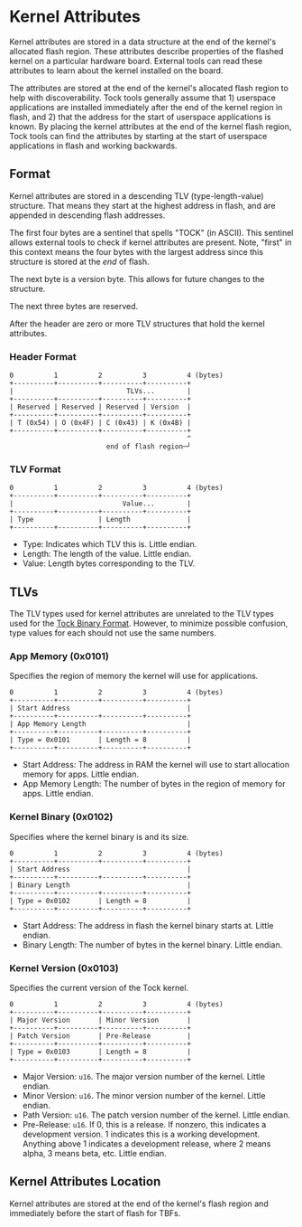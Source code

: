 # Kernel Attributes

Kernel attributes are stored in a data structure at the end of the kernel's
allocated flash region. These attributes describe properties of the flashed
kernel on a particular hardware board. External tools can read these attributes
to learn about the kernel installed on the board.

The attributes are stored at the end of the kernel's allocated flash region to
help with discoverability. Tock tools generally assume that 1) userspace
applications are installed immediately after the end of the kernel region in
flash, and 2) that the address for the start of userspace applications is known.
By placing the kernel attributes at the end of the kernel flash region, Tock
tools can find the attributes by starting at the start of userspace applications
in flash and working backwards.

## Format

Kernel attributes are stored in a descending TLV (type-length-value) structure.
That means they start at the highest address in flash, and are appended in
descending flash addresses.

The first four bytes are a sentinel that spells "TOCK" (in ASCII). This sentinel
allows external tools to check if kernel attributes are present. Note, "first"
in this context means the four bytes with the largest address since this
structure is stored at the _end_ of flash.

The next byte is a version byte. This allows for future changes to the
structure.

The next three bytes are reserved.

After the header are zero or more TLV structures that hold the kernel
attributes.

### Header Format

```text
0          1          2          3          4 (bytes)
+----------+----------+----------+----------+
|                            TLVs...        |
+----------+----------+----------+----------+
| Reserved | Reserved | Reserved | Version  |
+----------+----------+----------+----------+
| T (0x54) | O (0x4F) | C (0x43) | K (0x4B) |
+----------+----------+----------+----------+
                                            ^
                        end of flash region─┘
```

### TLV Format

```text
0          1          2          3          4 (bytes)
+----------+----------+----------+----------+
|                           Value...        |
+----------+----------+----------+----------+
| Type                | Length              |
+----------+----------+----------+----------+
```

- Type: Indicates which TLV this is. Little endian.
- Length: The length of the value. Little endian.
- Value: Length bytes corresponding to the TLV.

## TLVs

The TLV types used for kernel attributes are unrelated to the TLV types used for
the [Tock Binary Format](./tock_binary_format.md#tlv-types). However, to
minimize possible confusion, type values for each should not use the same
numbers.

### App Memory (0x0101)

Specifies the region of memory the kernel will use for applications.

```text
0          1          2          3          4 (bytes)
+----------+----------+----------+----------+
| Start Address                             |
+----------+----------+----------+----------+
| App Memory Length                         |
+----------+----------+----------+----------+
| Type = 0x0101       | Length = 8          |
+----------+----------+----------+----------+
```

- Start Address: The address in RAM the kernel will use to start allocation
  memory for apps. Little endian.
- App Memory Length: The number of bytes in the region of memory for apps.
  Little endian.

### Kernel Binary (0x0102)

Specifies where the kernel binary is and its size.

```text
0          1          2          3          4 (bytes)
+----------+----------+----------+----------+
| Start Address                             |
+----------+----------+----------+----------+
| Binary Length                             |
+----------+----------+----------+----------+
| Type = 0x0102       | Length = 8          |
+----------+----------+----------+----------+
```

- Start Address: The address in flash the kernel binary starts at. Little
  endian.
- Binary Length: The number of bytes in the kernel binary. Little endian.

### Kernel Version (0x0103)

Specifies the current version of the Tock kernel.

```text
0          1          2          3          4 (bytes)
+----------+----------+----------+----------+
| Major Version       | Minor Version       |
+----------+----------+----------+----------+
| Patch Version       | Pre-Release         |
+----------+----------+----------+----------+
| Type = 0x0103       | Length = 8          |
+----------+----------+----------+----------+
```

- Major Version: `u16`. The major version number of the kernel. Little endian.
- Minor Version: `u16`. The minor version number of the kernel. Little endian.
- Path Version: `u16`. The patch version number of the kernel. Little endian.
- Pre-Release: `u16`. If 0, this is a release. If nonzero, this indicates a
  development version. 1 indicates this is a working development. Anything
  above 1 indicates a development release, where 2 means alpha, 3 means beta,
  etc. Little endian.

## Kernel Attributes Location

Kernel attributes are stored at the end of the kernel's flash region and
immediately before the start of flash for TBFs.
